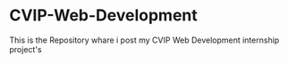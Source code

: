 # CVIP-Web-Development
This is the Repository whare i post my CVIP Web Development internship project's 
